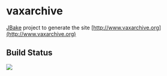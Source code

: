 # vaxarchive

[JBake](http://jbake.org/) project to generate the site [http://www.vaxarchive.org](http://www.vaxarchive.org)

Build Status
----------

<a href="https://travis-ci.org/"><img src="https://api.travis-ci.org/teverett/vaxarchive.png"></a>